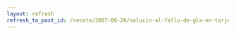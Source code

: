 ```yaml
---
layout: refresh
refresh_to_post_id: /receta/2007-06-26/solucin-al-fallo-de-glx-en-tarjetas-nvidia-antiguas-legacy
---
```

